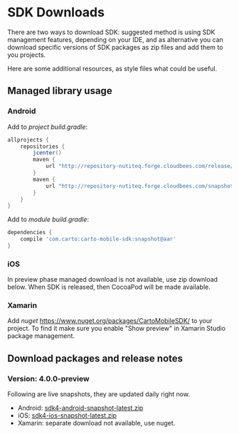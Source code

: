 # SDK Downloads

There are two ways to download SDK: suggested method is using SDK management features, depending on your IDE, and as alternative you can download specific versions of SDK packages as zip files and add them to you projects.

Here are some additional resources, as style files what could be useful.

## Managed library usage
### Android

Add to *project build.gradle*:

```groovy
allprojects {
    repositories {
        jcenter()
        maven {
            url "http://repository-nutiteq.forge.cloudbees.com/release/"
        }
        maven {
            url "http://repository-nutiteq.forge.cloudbees.com/snapshot/"
        }
    }
}
```

Add to *module build.gradle*:
```groovy
dependencies {
    compile 'com.carto:carto-mobile-sdk:snapshot@aar'
}
```

### iOS
In preview phase managed download is not available, use zip download below. When SDK is released, then CocoaPod will be made available.

### Xamarin
Add *nuget* https://www.nuget.org/packages/CartoMobileSDK/ to your project.
To find it make sure you enable "Show preview" in Xamarin Studio package management.

## Download packages and release notes
### Version: 4.0.0-preview

Following are live snapshots, they are updated daily right now.

* Android: [sdk4-android-snapshot-latest.zip](https://nutifront.s3.amazonaws.com/sdk_snapshots/sdk4-android-snapshot-latest.zip)
* iOS: [sdk4-ios-snapshot-latest.zip](https://nutifront.s3.amazonaws.com/sdk_snapshots/sdk4-ios-snapshot-latest.zip)
* Xamarin: separate download not available, use nuget.
